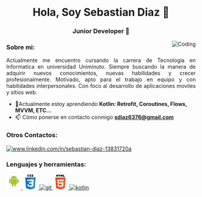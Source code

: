 <h1 align="center">Hola, Soy Sebastian Diaz 👋</h1>
<h3 align="center">Junior Developer 🚀</h3>
<img align="right" alt="Coding" src="https://marcopilloni.com/Resources/avatar.svg">
<h3 align="left">Sobre mi:</h3>
<p align="justify" >Actualmente me encuentro cursando la carrera de Tecnologia en Informatica en universidad Uniminuto. Siempre buscando la manera de adquirir nuevos conocimientos, nuevas habilidades y crecer profesionalmente. Motivado, apto para el trabajo en equipo y con habilidades interpersonales. Con foco al desarrollo de aplicaciones moviles y sitios web.

- 🌱Actualmente estoy aprendiendo **Kotlin: Retrofit, Coroutines, Flows, MVVM, ETC...**
- 📫 Cómo ponerse en contacto conmigo **sdiaz6376@gmail.com** </p>

<h3 align="left">Otros Contactos:</h3>
<p align="left">
<a href="https://linkedin.com/in/www.linkedin.com/in/sebastian-diaz-13831720a" target="blank"><img align="center" src="https://raw.githubusercontent.com/rahuldkjain/github-profile-readme-generator/master/src/images/icons/Social/linked-in-alt.svg" alt="www.linkedin.com/in/sebastian-diaz-13831720a" height="30" width="40" /></a>
</p>

<h3 align="left">Lenguajes y herramientas:</h3>
<p align="left"> <a href="https://developer.android.com" target="_blank" rel="noreferrer"> <img src="https://raw.githubusercontent.com/devicons/devicon/master/icons/android/android-original-wordmark.svg" alt="android" width="40" height="40"/> </a> <a href="https://www.w3schools.com/css/" target="_blank" rel="noreferrer"> <img src="https://raw.githubusercontent.com/devicons/devicon/master/icons/css3/css3-original-wordmark.svg" alt="css3" width="40" height="40"/> </a> <a href="https://git-scm.com/" target="_blank" rel="noreferrer"> <img src="https://www.vectorlogo.zone/logos/git-scm/git-scm-icon.svg" alt="git" width="40" height="40"/> </a> <a href="https://www.w3.org/html/" target="_blank" rel="noreferrer"> <img src="https://raw.githubusercontent.com/devicons/devicon/master/icons/html5/html5-original-wordmark.svg" alt="html5" width="40" height="40"/> </a> <a href="https://kotlinlang.org" target="_blank" rel="noreferrer"> <img src="https://www.vectorlogo.zone/logos/kotlinlang/kotlinlang-icon.svg" alt="kotlin" width="40" height="40"/> </a> </p>




